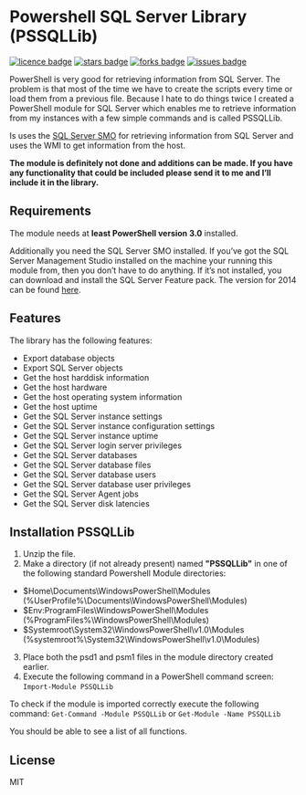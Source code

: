 # Powershell SQL Server Library (PSSQLLib)
[![licence badge]][licence]
[![stars badge]][stars]
[![forks badge]][forks]
[![issues badge]][issues]

PowerShell is very good for retrieving information from SQL Server. The problem is that most of the time we have to create the scripts every time or load them from a previous file. Because I hate to do things twice I created a PowerShell module for SQL Server which enables me to retrieve information from my instances with a few simple commands and is called PSSQLLib.

Is uses the [SQL Server SMO](https://msdn.microsoft.com/en-us/library/cc281947.aspx) for retrieving information from SQL Server and uses the WMI to get information from the host.

**The module is definitely not done and additions can be made. If you have any functionality that could be included please send it to me and I’ll include it in the library.**


## Requirements
The module needs at **least PowerShell version 3.0** installed.

Additionally you need the SQL Server SMO installed. If you’ve got the SQL Server Management Studio installed on the machine your running this module from, then you don’t have to do anything.
If it’s not installed, you can download and install the SQL Server Feature pack. The version for 2014 can be found [here](https://www.microsoft.com/en-us/download/details.aspx?id=42295).


## Features

The library has the following features:

 - Export database objects
 - Export SQL Server objects
 - Get the host harddisk information
 - Get the host hardware
 - Get the host operating system information
 - Get the host uptime
 - Get the SQL Server instance settings
 - Get the SQL Server instance configuration settings
 - Get the SQL Server instance uptime
 - Get the SQL Server login server privileges
 - Get the SQL Server databases
 - Get the SQL Server database files
 - Get the SQL Server database users
 - Get the SQL Server database user privileges
 - Get the SQL Server Agent jobs
 - Get the SQL Server disk latencies

## Installation PSSQLLib
1. Unzip the file.
2. Make a directory (if not already present) named **"PSSQLLib"** in one of the following standard Powershell Module directories:
* $Home\Documents\WindowsPowerShell\Modules (%UserProfile%\Documents\WindowsPowerShell\Modules)
* $Env:ProgramFiles\WindowsPowerShell\Modules (%ProgramFiles%\WindowsPowerShell\Modules)
* $Systemroot\System32\WindowsPowerShell\v1.0\Modules (%systemroot%\System32\WindowsPowerShell\v1.0\Modules)
3. Place both the psd1 and psm1 files in the module directory created earlier.
4. Execute the following command in a PowerShell command screen: `Import-Module PSSQLLib`

To check if the module is imported correctly execute the following command:
`Get-Command -Module PSSQLLib`  or `Get-Module -Name PSSQLLib`

You should be able to see a list of all functions.


## License
MIT


[licence badge]:https://img.shields.io/badge/license-MIT-blue.svg
[stars badge]:https://img.shields.io/github/stars/sanderstad/PSSQLLib.svg
[forks badge]:https://img.shields.io/github/forks/sanderstad/PSSQLLib.svg
[issues badge]:https://img.shields.io/github/issues/sanderstad/PSSQLLib.svg

[licence]:https://github.com/sanderstad/PSSQLLib/blob/master/LICENSE.md
[stars]:https://github.com/sanderstad/PSSQLLib/stargazers
[forks]:https://github.com/sanderstad/PSSQLLib/network
[issues]:https://github.com/sanderstad/PSSQLLib/issues
